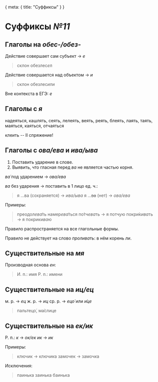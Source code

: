 <route> { meta: { title: "Суффиксы" } } </route>

# Суффиксы _№11_

## Глаголы на _обес-/обез-_

Действие совершает сам субъект → _е_
> склон обезлес*е*л

Действие совершается над объектом → _и_
> склон обезлес*и*ли

Вне контекста в ЕГЭ: _е_

## Глаголы с _я_

надеяться, кашлять, сеять, лелеять, веять, реять, блеять, лаять, таять, маяться, каяться, отчаяться

клеить -- II спряжение!

## Глаголы с _ова/ева_ и _ива/ыва_

1. Поставить ударение в слове.
2. Выявить, что гласная перед _ва_ не является частью корня.

_ва́_ под ударением → _ова/ева_

_ва_ без ударения → поставить в 1 лицо ед. ч.:

> я ...ва (сохраняется) → _ива/ыва_
> я ...~~ва~~ (нет) → _ова/ева_

Примеры:
> преодол*ева́*ть
> намер*ева́*ться
> по́тч*ева*ть → я потчую
> покри́к*ива*ть → я покрики*ва*ю

Правило распространяется на все глагольные формы.

Правило не действует на слово _проливать_: в нём корень _ли_.

## Существительные на _мя_

Производная основа _ен_:

> И. п.: имя
> Р. п.: имени

## Существительные на _иц/ец_

м. р. → _ец_
ж. р. → _иц_
ср. р. → _ецо́_ или _и́це_

> пальтецо́, ма́слице

## Существительные на _ек/ик_

Р. п.:
_к_ → _ок/ек_
_ик_ → _ик_

Примеры:
> ключик → ключ*ик*а
> замочек → замоч*к*а



Исключения:
> паинька
> заинька
> баинька